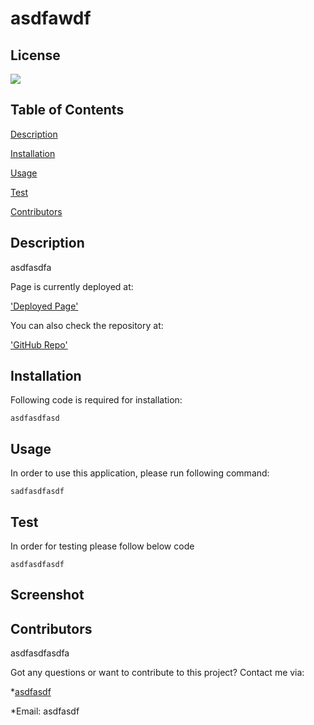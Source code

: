 # asdfawdf
## License
<img src=https://img.shields.io/badge/License-No License Used-blue.svg>

## Table of Contents 
[Description](#description)

[Installation](#installation)

[Usage](#usage)

[Test](#test)

[Contributors](#contributors)

## Description 
asdfasdfa

Page is currently deployed at: 

['Deployed Page'](https://asdfasdf.github.io/asdfawdf/) 
    
You can also check the repository at: 

['GitHub Repo'](https://github.com/asdfasdf/asdfawdf)

## Installation
Following code is required for installation: 

    asdfasdfasd

## Usage
  In order to use this application, please run following command: 

    sadfasdfasdf

## Test
  In order for testing please follow below code

    asdfasdfasdf

## Screenshot

## Contributors

asdfasdfasdfa 

Got any questions or want to contribute to this project? 
Contact me via: 

*[asdfasdf](https//:github.com/asdfasdf) 

*Email: asdfasdf